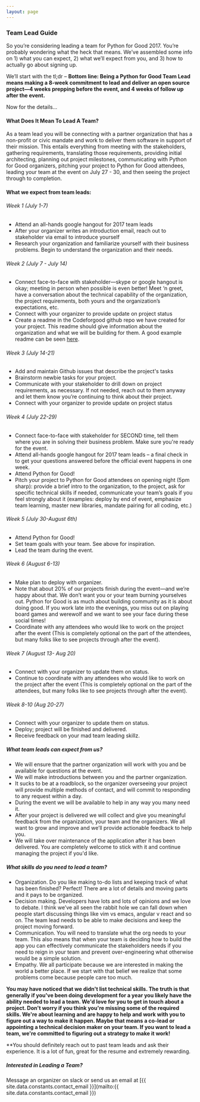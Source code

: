 ```yaml
---
layout: page
---
```


### Team Lead Guide
So you’re considering leading a team for Python for Good 2017. You’re probably
wondering what the heck that means. We’ve assembled some info on 1) what you can
expect, 2) what we’ll expect from you, and 3) how to actually go about signing
up.

We’ll start with the tl;dr – **Bottom line: Being a Python for Good Team Lead
means making a 8-week commitment to lead and deliver an open source project—4
weeks prepping before the event, and 4 weeks of follow up after the event.**

Now for the details…


#### What Does It Mean To Lead A Team?

As a team lead you will be connecting with a partner organization that has a
non-profit or civic mandate and work to deliver them software in support of
their mission. This entails everything from meeting with the stakeholders,
gathering requirements, translating those requirements, providing initial
architecting, planning out project milestones, communicating with Python for Good
organizers, pitching your project to Python for Good attendees, leading your team
at the event on July 27 - 30, and then seeing the project through to completion.

#### What we expect from team leads:

###### Week 1 (July 1-7)
* Attend an all-hands google hangout for 2017 team leads
* After your organizer writes an introduction email, reach out to stakeholder via email to introduce yourself
* Research your organization and familiarize yourself with their business problems. Begin to understand the organization and their needs.

###### Week 2 (July 7 - July 14)
* Connect face-to-face with stakeholder—skype or google hangout is okay; meeting
  in person when possible is even better! Meet ‘n greet, have a conversation
  about the technical capability of the organization, the project requirements,
  both yours and the organization’s expectations, etc.
* Connect with your organizer to provide update on project status
* Create a readme in the Codeforgood github repo we have created for your
  project. This readme should give information about the organization and what
  we will be building for them. A good example readme can be
  seen [here](https://github.com/Codeforgood/habitat_humanity/).

###### Week 3 (July 14-21)
* Add and maintain Github issues that describe the project's tasks
* Brainstorm newbie tasks for your project.
* Communicate with your stakeholder to drill down on project requirements, as
  necessary. If not needed, reach out to them anyway and let them know you’re
  continuing to think about their project.
* Connect with your organizer to provide update on project status

###### Week 4 (July 22-29)
* Connect face-to-face with stakeholder for SECOND time, tell them where you are
  in solving their business problem. Make sure you're ready for the event.
* Attend all-hands google hangout for 2017 team leads – a final check in to get your questions answered before the official event happens in one week.
* Attend Python for Good!
* Pitch your project to Python for Good attendees on opening night (5pm sharp): provide a brief intro to the organization, to the project, ask for specific technical skills if needed, communicate your team’s goals if you feel strongly about it (examples: deploy by end of event, emphasize team learning, master new libraries, mandate pairing for all coding, etc.)

###### Week 5 (July 30-August 6th)
* Attend Python for Good!
* Set team goals with your team. See above for inspiration.
* Lead the team during the event.

###### Week 6 (August 6-13)
* Make plan to deploy with organizer.
* Note that about 20% of our projects finish during the event—and we’re happy about that. We don’t want you or your team burning yourselves out. Python for Good is as much about building community as it is about doing good. If you work late into the evenings, you miss out on playing board games and werewolf and we want to see your face during these social times!
* Coordinate with any attendees who would like to work on the project after the event (This is completely optional on the part of the attendees, but many folks like to see projects through after the event).

###### Week 7 (August 13- Aug 20)
* Connect with your organizer to update them on status.
* Continue to coordinate with any attendees who would like to work on the project after the event (This is completely optional on the part of the attendees, but many folks like to see projects through after the event).

###### Week 8-10 (Aug 20-27)
* Connect with your organizer to update them on status.
* Deploy; project will be finished and delivered.
* Receive feedback on your mad team leading skillz.

##### What team leads can expect from us?
* We will ensure that the partner organization will work with you and be available for questions at the event.
* We will make introductions between you and the partner organization.
* It sucks to be at a roadblock, so the organizer overseeing your project will provide multiple methods of contact, and will commit to responding to any request within a day.
* During the event we will be available to help in any way you many need it.
* After your project is delivered we will collect and give you meaningful feedback from the organization, your team and the organizers. We all want to grow and improve and we’ll provide actionable feedback to help you.
* We will take over maintenance of the application after it has been delivered. You are completely welcome to stick with it and continue managing the project if you'd like.

##### What skills do you need to lead a team?
* Organization. Do you like making to-do lists and keeping track of what has been finished? Perfect! There are a lot of details and moving parts and it pays to be organized.
* Decision making. Developers have lots and lots of opinions and we love to debate. I think we’ve all seen the rabbit hole we can fall down when people start discussing things like vim vs emacs, angular v react and so on. The team lead needs to be able to make decisions and keep the project moving forward.
* Communication. You will need to translate what the org needs to your team. This also means that when your team is deciding how to build the app you can effectively communicate the stakeholders needs if you need to reign in your team and prevent over-engineering what otherwise would be a simple solution.
* Empathy. We all participate because we are interested in making the world a better place. If we start with that belief we realize that some problems come because people care too much.

**You may have noticed that we didn't list technical skills. The truth is that generally if you've been doing development for a year you likely have the ability needed to lead a team. We'd love for you to get in touch about a project. Don't worry if you think you're missing some of the required skills. We're about learning and are happy to help and work with you to figure out a way to make it happen. Maybe that means a co-lead or appointing a technical decision maker on your team. If you want to lead a team, we're committed to figuring out a strategy to make it work!**

**You should definitely reach out to past team leads and ask their experience. It is a lot of fun, great for the resume and extremely rewarding. 

##### Interested in Leading a Team?
Message an organizer on slack or send us an email at [{{ site.data.constants.contact_email }}](mailto:{{ site.data.constants.contact_email }})

